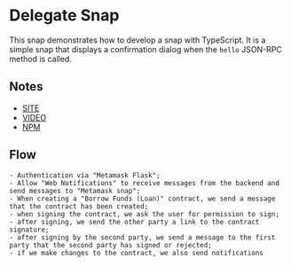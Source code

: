 # Delegate Snap

This snap demonstrates how to develop a snap with TypeScript. It is a simple
snap that displays a confirmation dialog when the `hello` JSON-RPC method is
called.

## Notes

- [SITE](https://delegate-contracts-twa-web-snap.vercel.app/)
- [VIDEO](https://youtu.be/3Fn0y-SZOpQ)
- [NPM](https://www.npmjs.com/package/@ivan_holvinov/delegate-snap)

## Flow

```
- Authentication via "Metamask Flask";
- Allow "Web Notifications" to receive messages from the backend and send messages to "Metamask snap";
- When creating a "Borrow Funds (Loan)" contract, we send a message that the contract has been created;
- when signing the contract, we ask the user for permission to sign;
- after signing, we send the other party a link to the contract signature;
- after signing by the second party, we send a message to the first party that the second party has signed or rejected;
- if we make changes to the contract, we also send notifications
```
